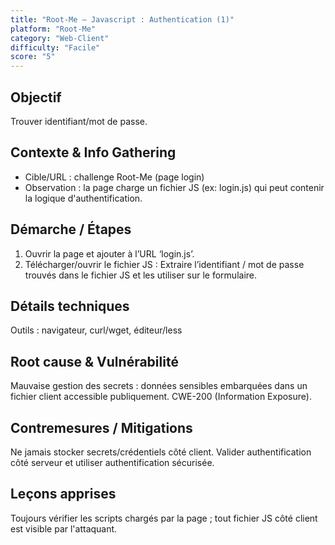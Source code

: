 ```yaml
---
title: "Root-Me – Javascript : Authentication (1)"
platform: "Root-Me"
category: "Web-Client"
difficulty: "Facile"
score: "5"
---
```


## Objectif
Trouver identifiant/mot de passe.

## Contexte & Info Gathering
- Cible/URL : challenge Root-Me (page login)
- Observation : la page charge un fichier JS (ex: login.js) qui peut contenir la logique d'authentification.

## Démarche / Étapes
1. Ouvrir la page et ajouter à l’URL ‘login.js’.
2. Télécharger/ouvrir le fichier JS :
Extraire l’identifiant / mot de passe trouvés dans le fichier JS et les utiliser sur le formulaire.

## Détails techniques
Outils : navigateur, curl/wget, éditeur/less

## Root cause & Vulnérabilité
Mauvaise gestion des secrets : données sensibles embarquées dans un fichier client accessible publiquement.
CWE-200 (Information Exposure).

## Contremesures / Mitigations
Ne jamais stocker secrets/crédentiels côté client.
Valider authentification côté serveur et utiliser authentification sécurisée.

## Leçons apprises
Toujours vérifier les scripts chargés par la page ; tout fichier JS côté client est visible par l'attaquant.
